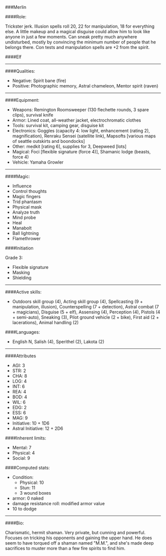 ###Merlin

####Role:

Trickster jerk. Illusion spells roll 20, 22 for manipulation, 18 for everything else. A little makeup and a magical disguise could allow him to look like anyone in just a few moments. Can sneak pretty much anywhere undisturbed, mostly by convincing the minimum number of people that he belongs there. Con tests and manipulation spells are +2 from the spirit. 

####Elf
____
####Qualities:

- Negative: Spirit bane (fire)
- Positive: Photographic memory, Astral chameleon, Mentor spirit (raven)

____
####Equipment:

- Weapons: Remington Roomsweeper (130 flechette rounds, 3 spare clips), survival knife
- Armor: Lined coat, all-weather jacket, electrochromatic clothes 
- Tools: survival kit, camping gear, disguise kit
- Electronics: Goggles (capacity 4: low light, enhancement (rating 2), magnification), Renraku Sensei (satellite link), Mapsofts [various maps of seattle outskirts and boondocks]
- Other: medkit [rating 6], supplies for 3, Deepweed [lots]
- Magical: Foci [flexible signature (force 4)], Shamanic lodge (beasts, force 4) 
- Vehicle: Yamaha Growler

____
####Magic:

- Influence
- Control thoughts
- Magic fingers
- Trid phantasm
- Physical mask
- Analyze truth
- Mind probe
- Heal
- Manabolt
- Ball lightning
- Flamethrower

####Initiation

Grade 3:
- Flexible signature
- Masking
- Shielding

____
####Active skills:

- Outdoors skill group (4), Acting skill group (4), Spellcasting (9 + manipulation, illusion), Counterspelling (7 + detection), Astral combat (7 + magicians), Disguise (5 + elf), Assensing (4), Perception (4), Pistols (4 + semi-auto), Sneaking (3), Pilot ground vehicle (2 + bike), First aid (2 + lacerations), Animal handling (2)

####Languages:

- English N, Salish (4), Sperithel (2), Lakota (2)

____
####Attributes

- AGI: 3
- STR: 2
- CHA: 8
- LOG: 4
- INT: 6
- REA: 4
- BOD: 4
- WIL: 6
- EDG: 2
- ESS: 6
- MAG: 9
- Initiative: 10 + 1D6
- Astral Initiative: 12 + 2D6

####Inherent limits:

- Mental: 7
- Physical: 4
- Social: 9

####Computed stats:

- Condition:
	- Physical: 10
	- Stun: 11
	- 3 wound boxes
- armor: 0 naked
- damage resistance roll: modified armor value
- 10 to dodge

____
####Bio:

Charismatic, hermit shaman. Very private, but cunning and powerful. Focuses on tricking his opponents and gaining the upper hand. He does seem to have torqued off a shaman named "M.M.", and she's made deep sacrifices to muster more than a few fire spirits to find him.
